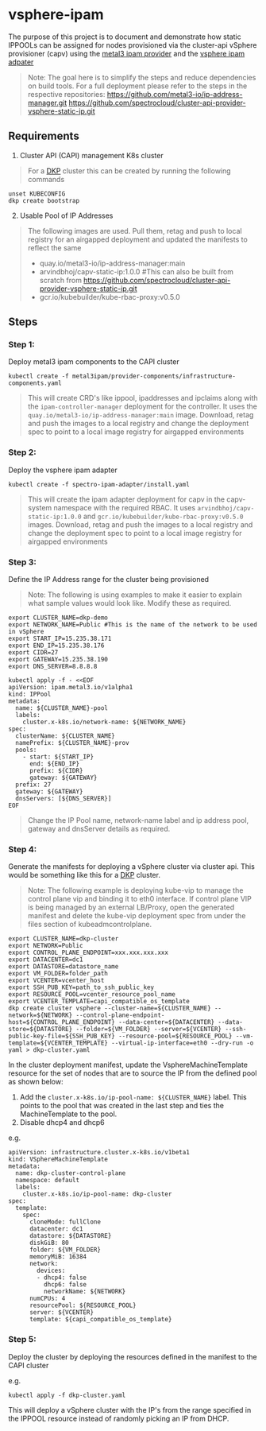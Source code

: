 # vsphere-ipam

The purpose of this project is to document and demonstrate how static IPPOOLs can be assigned for nodes provisioned via the cluster-api vSphere provisioner (capv) using the [metal3 ipam provider](https://github.com/metal3-io/ip-address-manager.git) and the [vsphere ipam adpater](https://github.com/spectrocloud/cluster-api-provider-vsphere-static-ip.git)
> Note: The goal here is to simplify the steps and reduce dependencies on build tools. For a full deployment please refer to the steps in the respective repositories:
https://github.com/metal3-io/ip-address-manager.git
https://github.com/spectrocloud/cluster-api-provider-vsphere-static-ip.git

## Requirements
1. Cluster API (CAPI) management K8s cluster
> For a [DKP](https://docs.d2iq.com/dkp/2.3) cluster this can be created by running the following commands
```
unset KUBECONFIG
dkp create bootstrap
```
2. Usable Pool of IP Addresses

>The following images are used. Pull them, retag and push to local registry for an airgapped deployment and updated the manifests to reflect the same
> - quay.io/metal3-io/ip-address-manager:main
> - arvindbhoj/capv-static-ip:1.0.0 #This can also be built from scratch from https://github.com/spectrocloud/cluster-api-provider-vsphere-static-ip.git 
> - gcr.io/kubebuilder/kube-rbac-proxy:v0.5.0

## Steps
### Step 1:
Deploy metal3 ipam components to the CAPI cluster

```
kubectl create -f metal3ipam/provider-components/infrastructure-components.yaml
```
> This will create CRD's like ippool, ipaddresses and ipclaims along with the `ipam-controller-manager` deployment for the controller. It uses the `quay.io/metal3-io/ip-address-manager:main` image. Download, retag and push the images to a local registry and change the deployment spec to point to a local image registry for airgapped environments

### Step 2:
Deploy the vsphere ipam adapter

```
kubectl create -f spectro-ipam-adapter/install.yaml
```
>This will create the ipam adapter deployment for capv in the capv-system namespace with the required RBAC. It uses `arvindbhoj/capv-static-ip:1.0.0` and `gcr.io/kubebuilder/kube-rbac-proxy:v0.5.0` images. Download, retag and push the images to a local registry and change the deployment spec to point to a local image registry for airgapped environments

### Step 3:
Define the IP Address range for the cluster being provisioned

>Note: The following is using examples to make it easier to explain what sample values would look like. Modify these as required.

```
export CLUSTER_NAME=dkp-demo
export NETWORK_NAME=Public #This is the name of the network to be used in vSphere
export START_IP=15.235.38.171
export END_IP=15.235.38.176
export CIDR=27
export GATEWAY=15.235.38.190
export DNS_SERVER=8.8.8.8

kubectl apply -f - <<EOF
apiVersion: ipam.metal3.io/v1alpha1
kind: IPPool
metadata:
  name: ${CLUSTER_NAME}-pool
  labels:
    cluster.x-k8s.io/network-name: ${NETWORK_NAME}
spec:
  clusterName: ${CLUSTER_NAME}
  namePrefix: ${CLUSTER_NAME}-prov
  pools:
    - start: ${START_IP}
      end: ${END_IP}
      prefix: ${CIDR}
      gateway: ${GATEWAY}
  prefix: 27
  gateway: ${GATEWAY}
  dnsServers: [${DNS_SERVER}]
EOF
```
>Change the IP Pool name, network-name label and ip address pool, gateway and dnsServer details as required.

### Step 4:
Generate the manifests for deploying a vSphere cluster via cluster api. This would be something like this for a [DKP](https://docs.d2iq.com/dkp/2.3/create-new-vsphere-cluster) cluster. 
>Note: The following example is deploying kube-vip to manage the control plane vip and binding it to eth0 interface. If control plane VIP is being managed by an external LB/Proxy, open the generated manifest and delete the kube-vip deployment spec from under the files section of kubeadmcontrolplane. 
```
export CLUSTER_NAME=dkp-cluster
export NETWORK=Public
export CONTROL_PLANE_ENDPOINT=xxx.xxx.xxx.xxx
export DATACENTER=dc1
export DATASTORE=datastore_name
export VM_FOLDER=folder_path
export VCENTER=vcenter_host
export SSH_PUB_KEY=path_to_ssh_public_key
export RESOURCE_POOL=vcenter_resource_pool_name
export VCENTER_TEMPLATE=capi_compatible_os_template
dkp create cluster vsphere --cluster-name=${CLUSTER_NAME} --network=${NETWORK} --control-plane-endpoint-host=${CONTROL_PLANE_ENDPOINT} --data-center=${DATACENTER} --data-store=${DATASTORE} --folder=${VM_FOLDER} --server=${VCENTER} --ssh-public-key-file=${SSH_PUB_KEY} --resource-pool=${RESOURCE_POOL} --vm-template=${VCENTER_TEMPLATE} --virtual-ip-interface=eth0 --dry-run -o yaml > dkp-cluster.yaml
```

In the cluster deployment manifest, update the VsphereMachineTemplate resource for the set of nodes that are to source the IP from the defined pool as shown below:
1. Add the `cluster.x-k8s.io/ip-pool-name: ${CLUSTER_NAME}` label. This points to the pool that was created in the last step and ties the MachineTemplate to the pool.
2. Disable dhcp4 and dhcp6

e.g.
```
apiVersion: infrastructure.cluster.x-k8s.io/v1beta1
kind: VSphereMachineTemplate
metadata:
  name: dkp-cluster-control-plane
  namespace: default
  labels:
    cluster.x-k8s.io/ip-pool-name: dkp-cluster
spec:
  template:
    spec:
      cloneMode: fullClone
      datacenter: dc1
      datastore: ${DATASTORE}
      diskGiB: 80
      folder: ${VM_FOLDER}
      memoryMiB: 16384
      network:
        devices:
        - dhcp4: false
          dhcp6: false
          networkName: ${NETWORK}
      numCPUs: 4
      resourcePool: ${RESOURCE_POOL}
      server: ${VCENTER}
      template: ${capi_compatible_os_template}
```
### Step 5:

Deploy the cluster by deploying the resources defined in the manifest to the CAPI cluster

e.g.
```
kubectl apply -f dkp-cluster.yaml
```

This will deploy a vSphere cluster with the IP's from the range specified in the IPPOOL resource instead of randomly picking an IP from DHCP. 
